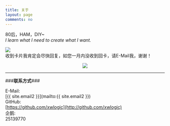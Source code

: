 ```yaml
---
title: 关于
layout: page
comments: no
---
```


80后，HAM，DIY~  
*I learn what I need to create what I want.*        

![](http://i1328.photobucket.com/albums/w532/xwlogic/BH3NVN-b%20-%20_zpskuc1weha.jpg)   
收到卡片我肯定会尽快回复，如您一月内没收到回卡，请E-Mail我，谢谢！   


<center>
<a href="http://www.hamqsl.com/solar.html" title="Click to add Solar-Terrestrial Data to your website!"><img src="http://www.hamqsl.com/solar101vhf.php"></a>
</center>

---

###**联系方式**###

E-Mail:  
[{{ site.email2 }}](mailto:{{ site.email2 }})  
GitHub:  
[https://github.com/xwlogic](http://github.com/xwlogic)  
企鹅:    
25139770


